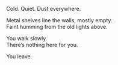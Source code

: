 Cold. Quiet. Dust everywhere.

Metal shelves line the walls, mostly empty.  
Faint humming from the old lights above.

You walk slowly.  
There’s nothing here for you.

You leave.
